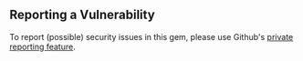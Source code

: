 ## Reporting a Vulnerability

To report (possible) security issues in this gem, please use Github's [private reporting feature](https://github.com/SELISEdigitalplatforms/gotenberg/security/advisories/new).